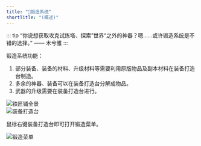 ```yaml
---
title: "🕋锻造系统"
shortTitle: "(概述)"
---
```


::: tip “你说想获取攻克试炼塔、探索”世界“之外的神器？嗯……或许锻造系统是不错的选择。”
—— 木兮雅
:::

锻造系统功能：
1. 部分装备、装备的材料、升级材料等需要利用原版物品及副本材料在装备打造台制造。
2. 多余的神器、装备可以在装备打造台分解成物品。
3. 武器的升级需要在装备打造台进行。

![铁匠铺全景](https://pic.imgdb.cn/item/66581be7d9c307b7e93c55de.webp)  
![装备打造台](https://pic.imgdb.cn/item/66581be7d9c307b7e93c5616.webp)

鼠标右键装备打造台即可打开锻造菜单。

![锻造菜单](https://pic.imgdb.cn/item/66581be8d9c307b7e93c565f.webp)
